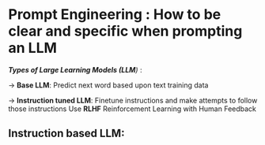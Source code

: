 # Prompt Engineering : How to be clear and specific when prompting an LLM

_**Types of Large Learning Models (LLM**)_ :

  -> **Base LLM**:
        Predict next word based upon text training data

  -> **Instruction tuned LLM**:
        Finetune instructions and make attempts to follow those instructions
        Use **RLHF** Reinforcement Learning with Human Feedback
   
 ## Instruction based LLM:
 
   
